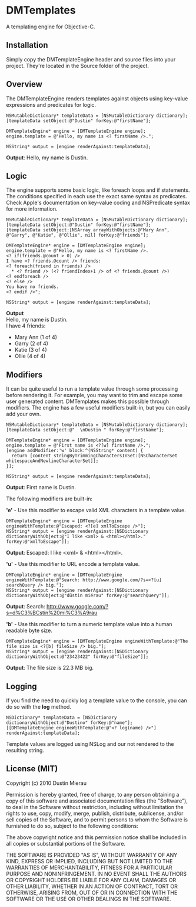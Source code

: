 DMTemplates
===========
A templating engine for Objective-C.

Installation
------------
Simply copy the DMTemplateEngine header and source files into your project. They're located in the Source folder of the project.

Overview
--------
The DMTemplateEngine renders templates against objects using key-value expressions and predicates for logic.

    NSMutableDictionary* templateData = [NSMutableDictionary dictionary];
    [templateData setObject:@"Dustin" forKey:@"firstName"];

    DMTemplateEngine* engine = [DMTemplateEngine engine];
    engine.template = @"Hello, my name is <? firstName />.";

    NSString* output = [engine renderAgainst:templateData];

**Output**: Hello, my name is Dustin.

Logic
-----
The engine supports some basic logic, like foreach loops and if statements. The conditions specified in each use the exact same syntax as predicates. Check Apple's documentation on key-value coding and NSPredicate syntax for more information.

    NSMutableDictionary* templateData = [NSMutableDictionary dictionary];
    [templateData setObject:@"Dustin" forKey:@"firstName"];
    [templateData setObject:[NSArray arrayWithObjects:@"Mary Ann", @"Garry", @"Katie", @"Ollie", nil] forKey:@"friends"];
    
    DMTemplateEngine* engine = [DMTemplateEngine engine];
    engine.template = @"Hello, my name is <? firstName />.
    <? if(friends.@count > 0) />
    I have <? friends.@count /> friends:
    <? foreach(friend in friends) />
      * <? friend /> (<? friendIndex+1 /> of <? friends.@count />)
    <? endforeach />
    <? else />
    You have no friends.
    <? endif />";
    
    NSString* output = [engine renderAgainst:templateData];
    
**Output**  
Hello, my name is Dustin.  
I have 4 friends:  
* Mary Ann (1 of 4)  
* Garry (2 of 4)  
* Katie (3 of 4)  
* Ollie (4 of 4)

Modifiers
---------
It can be quite useful to run a template value through some processing before rendering it. For example, you may want to trim and escape some user generated content. DMTemplates makes this possible through modifiers. The engine has a few useful modifiers built-in, but you can easily add your own.

    NSMutableDictionary* templateData = [NSMutableDictionary dictionary];
    [templateData setObject:@"  \nDustin " forKey:@"firstName"];

    DMTemplateEngine* engine = [DMTemplateEngine engine];
    engine.template = @"First name is <?[w] firstName />.";
    [engine addModifier:'w' block:^(NSString* content) {
      return [content stringByTrimmingCharactersInSet:[NSCharacterSet whitespaceAndNewlineCharacterSet]];
    }];

    NSString* output = [engine renderAgainst:templateData];

**Output**: First name is Dustin.

The following modifiers are built-in:

**'e'** - Use this modifier to escape valid XML characters in a template value.

    DMTemplateEngine* engine = [DMTemplateEngine engineWithTemplate:@"Escaped: <?[e] xmlToEscape />"];
    NSString* output = [engine renderAgainst:[NSDictionary dictionaryWithObject:@"I like <xml> & <html></html>." forKey:@"xmlToEscape"]];

**Output**: Escaped: I like &lt;xml&gt; &amp; &lt;html&gt;&lt;/html&gt;.

**'u'** - Use this modifier to URL encode a template value.

    DMTemplateEngine* engine = [DMTemplateEngine engineWithTemplate:@"Search: http://www.google.com/?s=<?[u] searchQuery /> big."];
    NSString* output = [engine renderAgainst:[NSDictionary dictionaryWithObject:@"düstin miérau" forKey:@"searchQuery"]];

**Output**: Search: http://www.google.com/?s=d%C3%BCstin%20mi%C3%A9rau

**'b'** - Use this modifier to turn a numeric template value into a human readable byte size.

    DMTemplateEngine* engine = [DMTemplateEngine engineWithTemplate:@"The file size is <?[b] fileSize /> big."];
    NSString* output = [engine renderAgainst:[NSDictionary dictionaryWithObject:@"23423422" forKey:@"fileSize"]];

**Output**: The file size is 22.3 MB big.

Logging
-------
If you find the need to quickly log a template value to the console, you can do so with the **log** method.

    NSDictionary* templateData = [NSDictionary dictionaryWithObject:@"Dustino" forKey:@"name"];
    [[DMTemplateEngine engineWithTemplate:@"<? log(name) />"] renderAgainst:templateData];

Template values are logged using NSLog and our not rendered to the resulting string.

License (MIT)
-------------

Copyright (c) 2010 Dustin Mierau

Permission is hereby granted, free of charge, to any person obtaining a copy of this software and associated documentation files (the "Software"), to deal in the Software without restriction, including without limitation the rights to use, copy, modify, merge, publish, distribute, sublicense, and/or sell copies of the Software, and to permit persons to whom the Software is furnished to do so, subject to the following conditions:

The above copyright notice and this permission notice shall be included in all copies or substantial portions of the Software.

THE SOFTWARE IS PROVIDED "AS IS", WITHOUT WARRANTY OF ANY KIND, EXPRESS OR IMPLIED, INCLUDING BUT NOT LIMITED TO THE WARRANTIES OF MERCHANTABILITY, FITNESS FOR A PARTICULAR PURPOSE AND NONINFRINGEMENT. IN NO EVENT SHALL THE AUTHORS OR COPYRIGHT HOLDERS BE LIABLE FOR ANY CLAIM, DAMAGES OR OTHER LIABILITY, WHETHER IN AN ACTION OF CONTRACT, TORT OR OTHERWISE, ARISING FROM, OUT OF OR IN CONNECTION WITH THE SOFTWARE OR THE USE OR OTHER DEALINGS IN THE SOFTWARE.